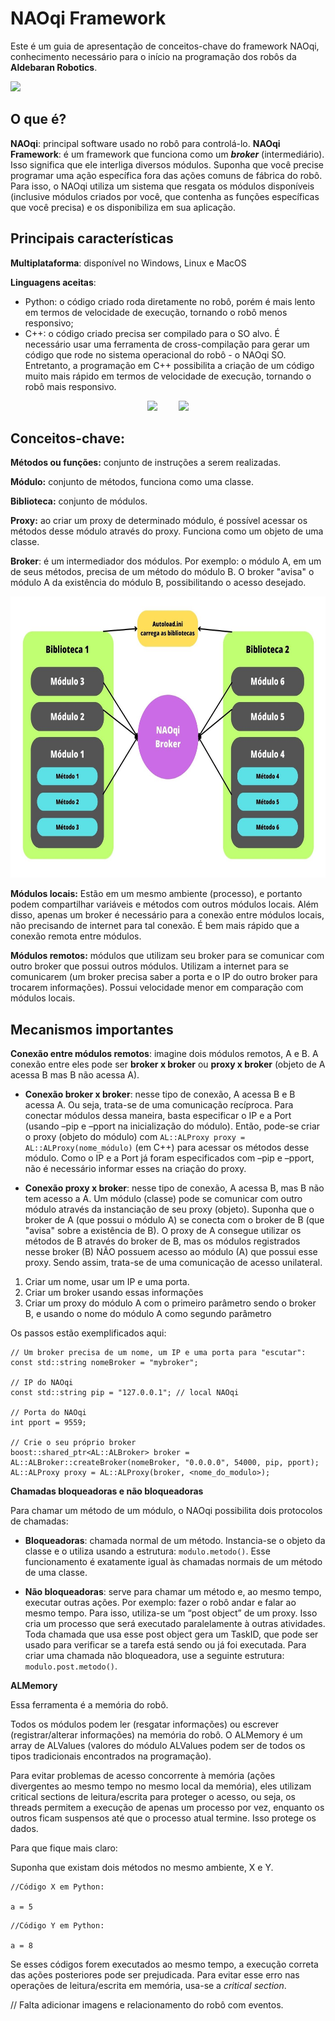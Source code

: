 # NAOqi Framework

Este é um guia de apresentação de conceitos-chave do framework NAOqi, conhecimento necessário para o início na programação dos robôs da **Aldebaran Robotics**.

<img src='https://www.robotlab.com/hubfs/Nao%20Power%20V6-1-%20darker.png' width=300px>

## O que é?

**NAOqi**: principal software usado no robô para controlá-lo.
**NAOqi Framework**: é um framework que funciona como um **_broker_** (intermediário). Isso significa que ele interliga diversos módulos. Suponha que você precise programar uma ação específica fora das ações comuns de fábrica do robô. Para isso, o NAOqi utiliza um sistema que resgata os módulos disponíveis (inclusive módulos criados por você, que contenha as funções específicas que você precisa) e os disponibiliza em sua aplicação.

## Principais características

**Multiplataforma**: disponível no Windows, Linux e MacOS

**Linguagens aceitas**:

- Python: o código criado roda diretamente no robô, porém é mais lento em termos de velocidade de execução, tornando o robô menos responsivo;
- C++: o código criado precisa ser compilado para o SO alvo. É necessário usar uma ferramenta de cross-compilação para gerar um código que rode no sistema operacional do robô - o NAOqi SO. Entretanto, a programação em C++ possibilita a criação de um código muito mais rápido em termos de velocidade de execução, tornando o robô mais responsivo.

<div align="center">
    <img src='https://cdn.iconscout.com/icon/free/png-256/free-python-3521655-2945099.png?f=webp' width=100px>
    <img src='https://upload.wikimedia.org/wikipedia/commons/thumb/1/18/ISO_C%2B%2B_Logo.svg/1822px-ISO_C%2B%2B_Logo.svg.png' width=100px style="margin-left:30px;">
</div>

## Conceitos-chave:

**Métodos ou funções:** conjunto de instruções a serem realizadas.

**Módulo:** conjunto de métodos, funciona como uma classe.

**Biblioteca:** conjunto de módulos.

**Proxy:** ao criar um proxy de determinado módulo, é possível acessar os métodos desse módulo através do proxy. Funciona como um objeto de uma classe.

**Broker**: é um intermediador dos módulos. Por exemplo: o módulo A, em um de seus métodos, precisa de um método do módulo B. O broker "avisa" o módulo A da existência do módulo B, possibilitando o acesso desejado.

<img src='../assets/images/Metodo_1.jpg' height=450px>

**Módulos locais:**  Estão em um mesmo ambiente (processo), e portanto podem compartilhar variáveis e métodos com outros módulos locais. Além disso, apenas um broker é necessário para a conexão entre módulos locais, não precisando de internet para tal conexão. É bem mais rápido que a conexão remota entre módulos.

**Módulos remotos:** módulos que utilizam seu broker para se comunicar com outro broker que possui outros módulos. Utilizam a internet para se comunicarem (um broker precisa saber a porta e o IP do outro broker para trocarem informações). Possui velocidade menor em comparação com módulos locais.

## Mecanismos importantes

**Conexão entre módulos remotos**: imagine dois módulos remotos, A e B. A conexão entre eles pode ser **broker x broker** ou **proxy x broker** (objeto de A acessa B mas B não acessa A).

- **Conexão broker x broker**: nesse tipo de conexão, A acessa B e B acessa A. Ou seja, trata-se de uma comunicação recíproca. Para conectar módulos dessa maneira, basta especificar o IP e a Port (usando –pip e –pport na inicialização do módulo). Então, pode-se criar o proxy (objeto do módulo) com ```AL::ALProxy proxy = AL::ALProxy(nome_módulo)``` (em C++) para acessar os métodos desse módulo. Como o IP e a Port já foram especificados com –pip e –pport, não é necessário informar esses na criação do proxy. 

- **Conexão proxy x broker**: nesse tipo de conexão, A acessa B, mas B não tem acesso a A. Um módulo (classe) pode se comunicar com outro módulo através da instanciação de seu proxy (objeto). Suponha que o broker de A (que possui o módulo A) se conecta com o broker de B (que "avisa" sobre a existência de B). O proxy de A consegue utilizar os métodos de B através do broker de B, mas os módulos registrados nesse broker (B) NÃO possuem acesso ao módulo (A) que possui esse proxy. Sendo assim, trata-se de uma comunicação de acesso unilateral.

1. Criar um nome, usar um IP e uma porta.
2. Criar um broker usando essas informações
3. Criar um proxy do módulo A com o primeiro parâmetro sendo o broker B, e usando o nome do módulo A como segundo parâmetro

Os passos estão exemplificados aqui:

```
// Um broker precisa de um nome, um IP e uma porta para "escutar":
const std::string nomeBroker = "mybroker";

// IP do NAOqi
const std::string pip = "127.0.0.1"; // local NAOqi

// Porta do NAOqi
int pport = 9559;

// Crie o seu próprio broker
boost::shared_ptr<AL::ALBroker> broker = AL::ALBroker::createBroker(nomeBroker, "0.0.0.0", 54000, pip, pport);
AL::ALProxy proxy = AL::ALProxy(broker, <nome_do_modulo>);
```

**Chamadas bloqueadoras e não bloqueadoras**

Para chamar um método de um módulo, o NAOqi possibilita dois protocolos de chamadas:

- **Bloqueadoras**: chamada normal de um método. Instancia-se o objeto da classe e o utiliza usando a estrutura: ```modulo.metodo()```. Esse funcionamento é exatamente igual às chamadas normais de um método de uma classe.

- **Não bloqueadoras**: serve para chamar um método e, ao mesmo tempo, executar outras ações. Por exemplo: fazer o robô andar e falar ao mesmo tempo. Para isso, utiliza-se um “post object” de um proxy. Isso cria um processo que será executado paralelamente à outras atividades. Toda chamada que usa esse post object gera um TaskID, que pode ser usado para verificar se a tarefa está sendo ou já foi executada. Para criar uma chamada não bloqueadora, use a seguinte estrutura: ```modulo.post.metodo()```.

**ALMemory**

Essa ferramenta é a memória do robô. 

Todos os módulos podem ler (resgatar informações) ou escrever (registrar/alterar informações) na memória do robô. O ALMemory é um array de ALValues (valores do módulo ALValues podem ser de todos os tipos tradicionais encontrados na programação).

Para evitar problemas de acesso concorrente à memória (ações divergentes ao mesmo tempo no mesmo local da memória), eles utilizam critical sections de leitura/escrita para proteger o acesso, ou seja, os threads permitem a execução de apenas um processo por vez, enquanto os outros ficam suspensos até que o processo atual termine. Isso protege os dados.

Para que fique mais claro:

Suponha que existam dois métodos no mesmo ambiente, X e Y.

```
//Código X em Python: 

a = 5
```

```
//Código Y em Python:

a = 8
```

Se esses códigos forem executados ao mesmo tempo, a execução correta das ações posteriores pode ser prejudicada. Para evitar esse erro nas operações de leitura/escrita em memória, usa-se a _critical section_.

// Falta adicionar imagens e relacionamento do robô com eventos.